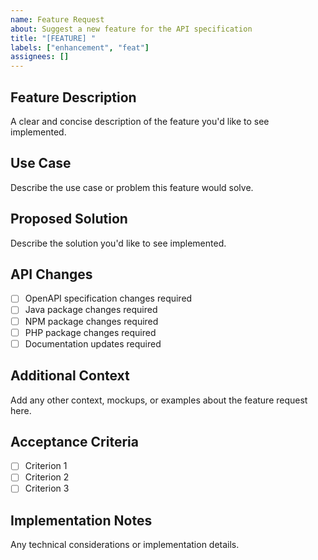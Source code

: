 ```yaml
---
name: Feature Request
about: Suggest a new feature for the API specification
title: "[FEATURE] "
labels: ["enhancement", "feat"]
assignees: []
---
```


## Feature Description
A clear and concise description of the feature you'd like to see implemented.

## Use Case
Describe the use case or problem this feature would solve.

## Proposed Solution
Describe the solution you'd like to see implemented.

## API Changes
- [ ] OpenAPI specification changes required
- [ ] Java package changes required  
- [ ] NPM package changes required
- [ ] PHP package changes required
- [ ] Documentation updates required

## Additional Context
Add any other context, mockups, or examples about the feature request here.

## Acceptance Criteria
- [ ] Criterion 1
- [ ] Criterion 2
- [ ] Criterion 3

## Implementation Notes
Any technical considerations or implementation details.
